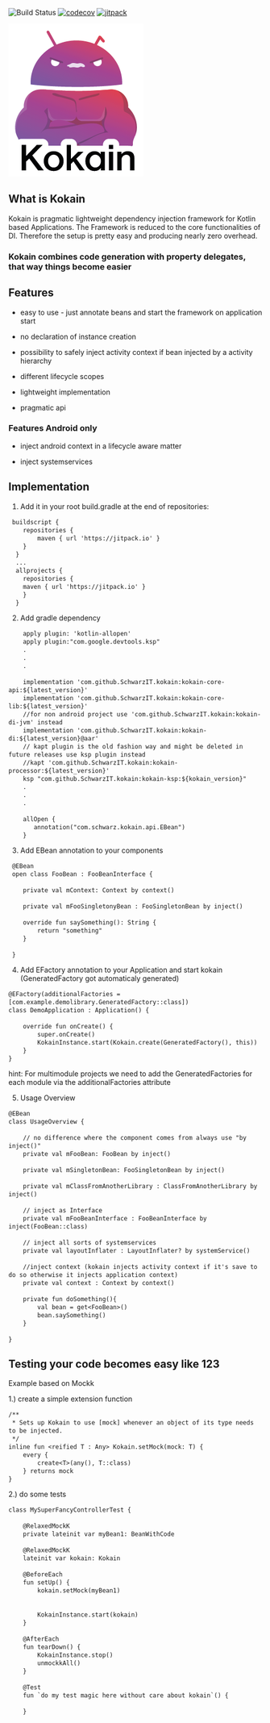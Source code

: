 ![Build Status](https://github.com/SchwarzIT/kokain/actions/workflows/android_pre_hook.yml/badge.svg)
[![codecov](https://codecov.io/gh/SchwarzIT/kokain/branch/main/graph/badge.svg)](https://codecov.io/gh/SchwarzIT/kokain)
[![jitpack](https://jitpack.io/v/SchwarzIT/kokain.svg)](https://jitpack.io/#SchwarzIT/kokain)

![Kokain Logo](https://raw.githubusercontent.com/schwarzit/kokain/main/kokain-new-martin-268x303.png)



## What is Kokain

Kokain is pragmatic lightweight dependency injection framework for Kotlin based Applications.
The Framework is reduced to the core functionalities of DI. 
Therefore the setup is pretty easy and producing nearly zero overhead.

### Kokain combines code generation with property delegates, that way things become easier

## Features

* easy to use - just annotate beans and start the framework on application start

* no declaration of instance creation

* possibility to safely inject activity context if bean injected by a activity hierarchy

* different lifecycle scopes

* lightweight implementation

* pragmatic api

### Features Android only

* inject android context in a lifecycle aware matter

* inject systemservices


## Implementation

1. Add it in your root build.gradle at the end of repositories:

```
 buildscript {
    repositories {
        maven { url 'https://jitpack.io' }
    }
  }
  ...
  allprojects {
    repositories {
	maven { url 'https://jitpack.io' }
    }
  }
```

2. Add gradle dependency

```
    apply plugin: 'kotlin-allopen'
    apply plugin:"com.google.devtools.ksp"
    .
    .
    .
    
    implementation 'com.github.SchwarzIT.kokain:kokain-core-api:${latest_version}'
    implementation 'com.github.SchwarzIT.kokain:kokain-core-lib:${latest_version}'
    //for non android project use 'com.github.SchwarzIT.kokain:kokain-di-jvm' instead
    implementation 'com.github.SchwarzIT.kokain:kokain-di:${latest_version}@aar'
    // kapt plugin is the old fashion way and might be deleted in future releases use ksp plugin instead
    //kapt 'com.github.SchwarzIT.kokain:kokain-processor:${latest_version}'
    ksp "com.github.SchwarzIT.kokain:kokain-ksp:${kokain_version}"
    .
    .
    .
    
    allOpen {
       annotation("com.schwarz.kokain.api.EBean")
    }
```


3. Add EBean annotation to your components

```
 @EBean
 open class FooBean : FooBeanInterface {

    private val mContext: Context by context()

    private val mFooSingletonyBean : FooSingletonBean by inject()
    
    override fun saySomething(): String {
    	return "something"
    }
    
 }
```

4. Add EFactory annotation to your Application and start kokain (GeneratedFactory got automaticaly generated)

```
@EFactory(additionalFactories = [com.example.demolibrary.GeneratedFactory::class])
class DemoApplication : Application() {

    override fun onCreate() {
        super.onCreate()
        KokainInstance.start(Kokain.create(GeneratedFactory(), this))
    }
}
```

hint: For multimodule projects we need to add the GeneratedFactories for each module via the additionalFactories attribute

5. Usage Overview

```
@EBean
class UsageOverview {

    // no difference where the component comes from always use "by inject()"
    private val mFooBean: FooBean by inject()

    private val mSingletonBean: FooSingletonBean by inject()

    private val mClassFromAnotherLibrary : ClassFromAnotherLibrary by inject()
    
    // inject as Interface
    private val mFooBeanInterface : FooBeanInterface by inject(FooBean::class)

    // inject all sorts of systemservices
    private val layoutInflater : LayoutInflater? by systemService()

    //inject context (kokain injects activity context if it's save to do so otherwise it injects application context)
    private val context : Context by context()

    private fun doSomething(){
        val bean = get<FooBean>()
        bean.saySomething()
    }

}
```

## Testing your code becomes easy like 123

Example based on Mockk

1.) create a simple extension function 

```
/**
 * Sets up Kokain to use [mock] whenever an object of its type needs to be injected.
 */
inline fun <reified T : Any> Kokain.setMock(mock: T) {
    every {
        create<T>(any(), T::class)
    } returns mock
}
```

2.) do some tests

```
class MySuperFancyControllerTest {

    @RelaxedMockK
    private lateinit var myBean1: BeanWithCode

    @RelaxedMockK
    lateinit var kokain: Kokain

    @BeforeEach
    fun setUp() {
        kokain.setMock(myBean1)
    

        KokainInstance.start(kokain)
    }

    @AfterEach
    fun tearDown() {
        KokainInstance.stop()
        unmockkAll()
    }
    
    @Test
    fun `do my test magic here without care about kokain`() {
    
    }
```
